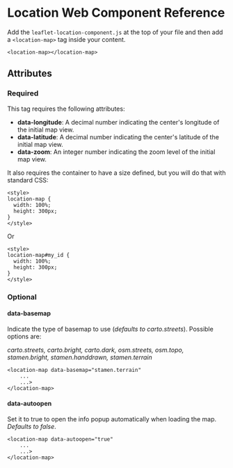 # Location Web Component Reference

Add the `leaflet-location-component.js` at the top of your file and then add a `<location-map>` tag inside your content.

`<location-map></location-map>`

## Attributes

### Required

This tag requires the following attributes:

- **data-longitude**: A decimal number indicating the center's longitude of the initial map view.
- **data-latitude**: A decimal number indicating the center's latitude of the initial map view.
- **data-zoom**: An integer number indicating the zoom level of the initial map view.

It also requires the container to have a size defined, but you will do that with standard CSS:

```
<style>
location-map {
  width: 100%;
  height: 300px;
}
</style>
```

Or

```
<style>
location-map#my_id {
  width: 100%;
  height: 300px;
}
</style>
```

### Optional

#### data-basemap

Indicate the type of basemap to use (*defaults to carto.streets*). Possible options are:

*carto.streets, carto.bright, carto.dark, osm.streets, osm.topo, stamen.bright, stamen.handdrawn, stamen.terrain*

```
<location-map data-basemap="stamen.terrain"
    ...
    ...>
</location-map>
```

#### data-autoopen

Set it to true to open the info popup automatically when loading the map. *Defaults to false*.

```
<location-map data-autoopen="true"
    ...
    ...>
</location-map>
```
